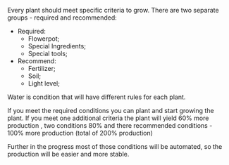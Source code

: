 Every plant should meet specific criteria to grow. There are two separate groups - required and recommended:
- Required:
    - Flowerpot;
    - Special Ingredients;
    - Special tools;
- Recommend:
     - Fertilizer;
     - Soil;
     - Light level;

Water is condition that will have different rules for each plant. 

If you meet the required conditions you can plant and start growing the plant. If you meet one additional criteria the plant will yield 60% more production , two conditions 80% and there recommended conditions - 100% more production (total of 200% production)

Further in the progress most of those conditions will be automated, so the production will be easier and more stable. 


